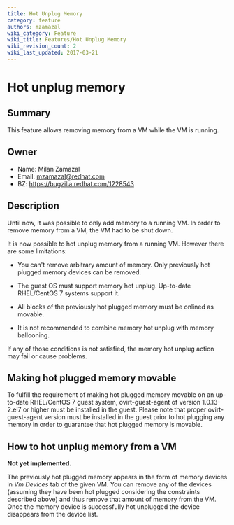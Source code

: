 ```yaml
---
title: Hot Unplug Memory
category: feature
authors: mzamazal
wiki_category: Feature
wiki_title: Features/Hot Unplug Memory
wiki_revision_count: 2
wiki_last_updated: 2017-03-21
---
```


# Hot unplug memory

## Summary

This feature allows removing memory from a VM while the VM is running.

## Owner

*   Name: Milan Zamazal
*   Email: mzamazal@redhat.com
*   BZ: https://bugzilla.redhat.com/1228543

## Description

Until now, it was possible to only add memory to a running VM.  In order to
remove memory from a VM, the VM had to be shut down.

It is now possible to hot unplug memory from a running VM.  However there are
some limitations:

- You can't remove arbitrary amount of memory.  Only previously hot plugged
  memory devices can be removed.

- The guest OS must support memory hot unplug.  Up-to-date RHEL/CentOS 7
  systems support it.

- All blocks of the previously hot plugged memory must be onlined as movable.

- It is not recommended to combine memory hot unplug with memory ballooning.

If any of those conditions is not satisfied, the memory hot unplug action may
fail or cause problems.

## Making hot plugged memory movable

To fulfill the requirement of making hot plugged memory movable on an
up-to-date RHEL/CentOS 7 guest system, ovirt-guest-agent of version
1.0.13-2.el7 or higher must be installed in the guest.  Please note that proper
ovirt-guest-agent version must be installed in the guest prior to hot plugging
any memory in order to guarantee that hot plugged memory is movable.

## How to hot unplug memory from a VM

**Not yet implemented.**

The previously hot plugged memory appears in the form of memory devices in
*Vm Devices* tab of the given VM.  You can remove any of the devices (assuming
they have been hot plugged considering the constraints described above) and
thus remove that amount of memory from the VM.  Once the memory device is
successfully hot unplugged the device disappears from the device list.
